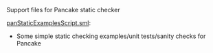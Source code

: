 Support files for Pancake static checker

[panStaticExamplesScript.sml](panStaticExamplesScript.sml):
* Some simple static checking examples/unit tests/sanity checks for Pancake
